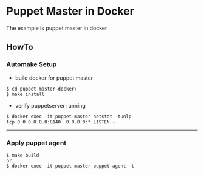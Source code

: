 # Puppet Master in Docker

The example is puppet master in docker 

## HowTo

### Automake Setup

- build docker for puppet master

```
$ cd puppet-master-docker/
$ make install
```

- verify puppetserver running

```
$ docker exec -it puppet-master netstat -tunlp
tcp 0 0 0.0.0.0:8140  0.0.0.0:* LISTEN -
```

---

### Apply puppet agent

```
$ make build
or
$ docker exec -it puppet-master puppet agent -t
```
